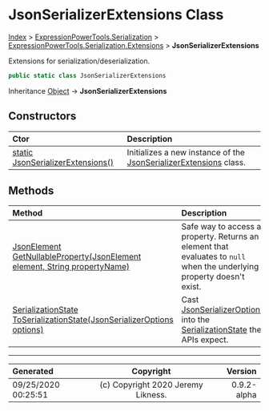 ﻿# JsonSerializerExtensions Class

[Index](../index.md) > [ExpressionPowerTools.Serialization](ExpressionPowerTools.Serialization.a.md) > [ExpressionPowerTools.Serialization.Extensions](ExpressionPowerTools.Serialization.Extensions.n.md) > **JsonSerializerExtensions**

Extensions for serialization/deserialization.

```csharp
public static class JsonSerializerExtensions
```

Inheritance [Object](https://docs.microsoft.com/dotnet/api/system.object) → **JsonSerializerExtensions**

## Constructors

| Ctor | Description |
| :-- | :-- |
| [static JsonSerializerExtensions()](ExpressionPowerTools.Serialization.Extensions.JsonSerializerExtensions.ctor.md#static-jsonserializerextensions) | Initializes a new instance of the [JsonSerializerExtensions](ExpressionPowerTools.Serialization.Extensions.JsonSerializerExtensions.cs.md) class. |
## Methods

| Method | Description |
| :-- | :-- |
| [JsonElement GetNullableProperty(JsonElement element, String propertyName)](ExpressionPowerTools.Serialization.Extensions.JsonSerializerExtensions.GetNullableProperty.m.md) | Safe way to access a property. Returns an element that evaluates to `null` when the underlying property doesn't exist. |
| [SerializationState ToSerializationState(JsonSerializerOptions options)](ExpressionPowerTools.Serialization.Extensions.JsonSerializerExtensions.ToSerializationState.m.md) | Cast [JsonSerializerOptions](https://docs.microsoft.com/dotnet/api/system.text.json.jsonserializeroptions) into the [SerializationState](ExpressionPowerTools.Serialization.Serializers.SerializationState.cs.md) the APIs expect. |

---

| Generated | Copyright | Version |
| :-- | :-: | --: |
| 09/25/2020 00:25:51 | (c) Copyright 2020 Jeremy Likness. | 0.9.2-alpha |

